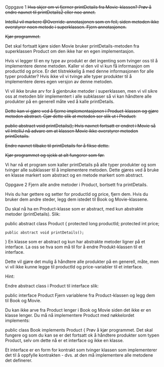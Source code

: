 Oppgave 1
~~Hva skjer om vi fjerner printDetails fra Movie-klassen? Prøv å endre navnet til printDetails2 eller noe annet.~~

~~IntelliJ vil markere @Override-annotasjonen som en feil, siden metoden ikke overstyrer noen metode i superklassen.  Fjern annotasjonen.~~

~~Kjør programmet.~~

Det skal fortsatt kjøre siden Movie bruker printDetails-metoden fra superklassen Product om den ikke har en egen implementasjon.

Hvis vi legger til en ny type av produkt er det ingenting som tvinger oss til å implementere denne metoden. Kaller vi den vil vi kun få informasjon om productId og price. Er det tilstrekkelig å med denne informasjonen for alle typer produkter? Hvis ikke vil vi tvinge alle typer produkter til å implementere deres egen versjon av denne metoden.

Vi vil ikke bruke arv for å gjenbruke metoder i superklassen, men vi vil sikre oss at metoden blir implementert i alle subklasser så vi kan håndtere alle produkter på en generell måte ved å kalle printDetails.

~~Dette kan vi gjøre ved å fjerne implementasjonen i Product-klassen og gjøre metoden abstract. Gjør dette slik at metoden ser slik ut i Product:~~

~~public abstract void printDetails();
Hvis navnet fortsatt er endret i Movie så vil IntelliJ nå advare om at klassen Movie ikke overstyrer metoden printDetails.~~

~~Endre navnet tilbake til printDetails for å fikse dette.~~

~~Kjør programmet og sjekk at alt fungerer som før.~~

Vi har nå et program som kaller printDetails på alle typer produkter og som tvinger alle subklasser til å implementere metoden. Dette gjøres ved å bruke en klasse markert som abstract og en metode markert som abstract.

Oppgave 2
Fjern alle andre metoder i Product, bortsett fra printDetails.

Hvis du har gettere og setter for productId og price, fjern dem. Hvis du bruker dem andre steder, legg dem istedet til Book og Movie-klassene.

Du skal nå ha en Product-klasse som er abstract, med kun abstrakte metoder (printDetails). Slik:

public abstract class Product {
protected long productId;
protected int price;

    public abstract void printDetails();
}
En klasse som er abstract og kun har abstrakte metoder ligner på et interface. La oss se hva som må til for å endre Produkt-klassen til et interface.

Dette vil gjøre det mulig å håndtere alle produkter på en generell, måte, men vi vil ikke kunne legge til productId og price-variabler til et interface.

Hint:

Endre abstract class i Product til interface slik:

public interface Product
Fjern variablene fra Product-klassen og legg dem til Book og Movie.

Du kan ikke arve fra Product lenger i Book og Movie siden det ikke er en klasse lenger. Du må nå implementere Product med nøkkelordet implements:

public class Book implements Product {
Prøv å kjør programmet. Det skal fungere og som du kan se er det fortsatt ok å håndtere produkter som typen Product, selv om dette nå er et interface og ikke en klasse.

Et interface er en form for kontrakt som tvinger klassen som implementerer det til å oppfylle kontrakten - dvs. at den må implementere alle metodene det definerer.